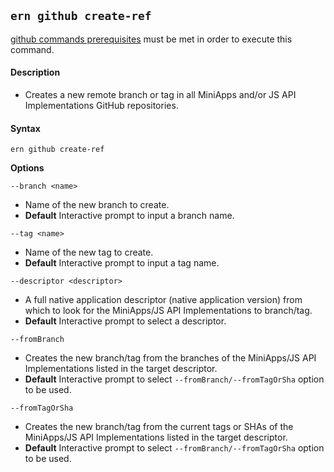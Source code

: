 ## `ern github create-ref`

[github commands prerequisites] must be met in order to execute this command.

#### Description

* Creates a new remote branch or tag in all MiniApps and/or JS API Implementations GitHub repositories.

#### Syntax

`ern github create-ref` 

**Options**  

`--branch <name>`

* Name of the new branch to create.
* **Default** Interactive prompt to input a branch name.

`--tag <name>`

* Name of the new tag to create.
* **Default** Interactive prompt to input a tag name.

`--descriptor <descriptor>`

* A full native application descriptor (native application version) from which to look for the MiniApps/JS API Implementations to branch/tag.
* **Default** Interactive prompt to select a descriptor.

`--fromBranch`

* Creates the new branch/tag from the branches of the MiniApps/JS API Implementations listed in the target descriptor.
* **Default** Interactive prompt to select `--fromBranch/--fromTagOrSha` option to be used.

`--fromTagOrSha`

* Creates the new branch/tag from the current tags or SHAs of the MiniApps/JS API Implementations listed in the target descriptor.
* **Default** Interactive prompt to select `--fromBranch/--fromTagOrSha` option to be used.

[github commands prerequisites]: ../github.md